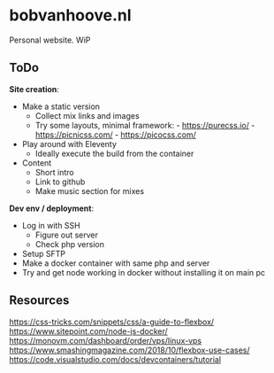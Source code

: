 # bobvanhoove.nl

Personal website. WiP

## ToDo

__Site creation__:  
- Make a static version
  - Collect mix links and images
  - Try some layouts, minimal framework:
		- https://purecss.io/ 
		- https://picnicss.com/
		- https://picocss.com/
- Play around with Eleventy
	- Ideally execute the build from the container
- Content
	- Short intro
	- Link to github
	- Make music section for mixes

__Dev env / deployment__:
- Log in with SSH
	- Figure out server
	- Check php version
- Setup SFTP
- Make a docker container with same php and server
- Try and get node working in docker without installing it on main pc

## Resources

https://css-tricks.com/snippets/css/a-guide-to-flexbox/
https://www.sitepoint.com/node-js-docker/
https://monovm.com/dashboard/order/vps/linux-vps
https://www.smashingmagazine.com/2018/10/flexbox-use-cases/
https://code.visualstudio.com/docs/devcontainers/tutorial

